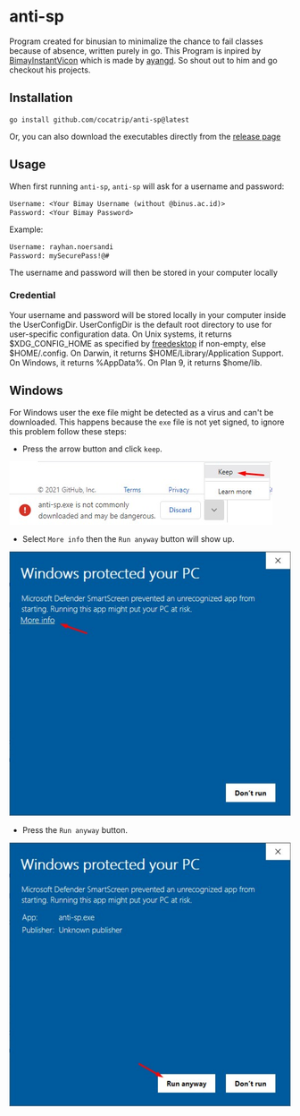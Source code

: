 # anti-sp
Program created for binusian to minimalize the chance to fail classes because of absence, written purely in go.
This Program is inpired by [BimayInstantVicon](https://github.com/ayangd/BimayInstantVicon) which is made by [ayangd](https://github.com/ayangd).
So shout out to him and go checkout his projects.

## Installation
```
go install github.com/cocatrip/anti-sp@latest
```
Or, you can also download the executables directly from the [release page](https://github.com/cocatrip/anti-sp/releases)

## Usage
When first running `anti-sp`, `anti-sp` will ask for a username and password:
```
Username: <Your Bimay Username (without @binus.ac.id)>
Password: <Your Bimay Password>
```

Example:
```
Username: rayhan.noersandi
Password: mySecurePass!@#
```
The username and password will then be stored in your computer locally

### Credential
Your username and password will be stored locally in your computer inside the UserConfigDir. UserConfigDir is the default root directory to use for user-specific configuration data.
On Unix systems, it returns $XDG_CONFIG_HOME as specified by [freedesktop](https://specifications.freedesktop.org/basedir-spec/basedir-spec-latest.html) if non-empty, else $HOME/.config. On Darwin, it returns $HOME/Library/Application Support. On Windows, it returns %AppData%. On Plan 9, it returns $home/lib.

## Windows
For Windows user the exe file might be detected as a virus and can't be downloaded.
This happens because the `exe` file is not yet signed, to ignore this problem follow these steps:

- Press the arrow button and click `keep`.

![step 1](tutorial/tutorial_1.jpg)

- Select `More info` then the `Run anyway` button will show up.

![step 2](tutorial/tutorial_2.jpg)

- Press the `Run anyway` button.

![step 3](tutorial/tutorial_3.jpg)
